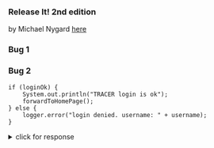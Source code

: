 
### Release It! 2nd edition

by Michael Nygard [here](https://learning.oreilly.com/library/view/release-it-2nd/9781680504552/)

### Bug 1 

### Bug 2 

```
if (loginOk) {
    System.out.println("TRACER login is ok");
    forwardToHomePage();
} else {
    logger.error("login denied. username: " + username);
}
```

<details>
<summary>click for response</summary>
<pre>
if (loginOk) {
    System.out.println("TRACER login is ok");
    forwardToHomePage();
} else {
    logger.error("login denied. username: " + username);
}
</pre>
</details>
